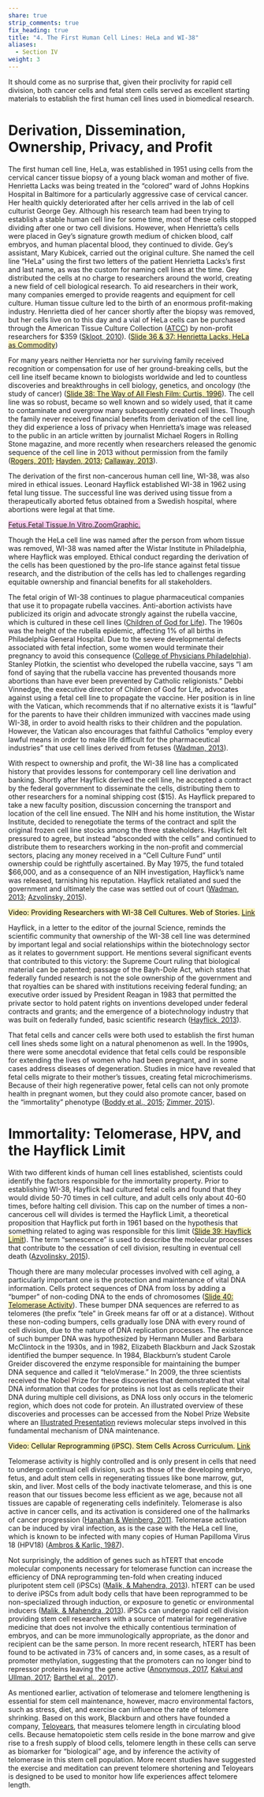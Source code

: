 ```yaml
---
share: true
strip_comments: true
fix_heading: true
title: "4. The First Human Cell Lines: HeLa and WI-38"
aliases:
  - Section IV
weight: 3
---
```


It should come as no surprise that, given their proclivity for rapid cell division, both cancer cells and fetal stem cells served as excellent starting materials to establish the first human cell lines used in biomedical research.

# Derivation, Dissemination, Ownership, Privacy, and Profit

The first human cell line, HeLa, was established in 1951 using cells from the cervical cancer tissue biopsy of a young black woman and mother of five. Henrietta Lacks was being treated in the “colored” ward of Johns Hopkins Hospital in Baltimore for a particularly aggressive case of cervical cancer. Her health quickly deteriorated after her cells arrived in the lab of cell culturist George Gey. Although his research team had been trying to establish a stable human cell line for some time, most of these cells stopped dividing after one or two cell divisions. However, when Henrietta’s cells were placed in Gey’s signature growth medium of chicken blood, calf embryos, and human placental blood, they continued to divide. Gey’s assistant, Mary Kubicek, carried out the original culture. She named the cell line “HeLa” using the first two letters of the patient Henrietta Lacks’s first and last name, as was the custom for naming cell lines at the time. Gey distributed the cells at no charge to researchers around the world, creating a new field of cell biological research. To aid researchers in their work, many companies emerged to provide reagents and equipment for cell culture. Human tissue culture led to the birth of an enormous profit-making industry. Henrietta died of her cancer shortly after the biopsy was removed, but her cells live on to this day and a vial of HeLa cells can be purchased through the American Tissue Culture Collection ([ATCC](http://stemcellcurriculum.org/slidesets.html)) by non-profit researchers for $359 ([Skloot, 2010](http://stemcellcurriculum.org/slidesets.html)). (<mark style="background: #FFF3A3A6;">[Slide 36 & 37: Henrietta Lacks, HeLa as Commodity](http://stemcellcurriculum.org/slidesets.html)</mark>)

For many years neither Henrietta nor her surviving family received recognition or compensation for use of her ground-breaking cells, but the cell line itself became known to biologists worldwide and led to countless discoveries and breakthroughs in cell biology, genetics, and oncology (the study of cancer) (<mark style="background: #FFF3A3A6;">[Slide 38: The Way of All Flesh Film: Curtis, 1996](http://stemcellcurriculum.org/slidesets.html)</mark>). The cell line was so robust, became so well known and so widely used, that it came to contaminate and overgrow many subsequently created cell lines. Though the family never received financial benefits from derivation of the cell line, they did experience a loss of privacy when Henrietta’s image was released to the public in an article written by journalist Michael Rogers in Rolling Stone magazine, and more recently when researchers released the genomic sequence of the cell line in 2013 without permission from the family (<mark style="background: #FFF3A3A6;">[Rogers, 2011](http://www.amazon.com/Finding-Henrietta-Lacks-Michael-Rogers-ebook/dp/B005ED9D06); [Hayden, 2013](http://www.nature.com/news/privacy-loophole-found-in-genetic-databases-1.12237); [Callaway, 2013](http://www.nature.com/news/hela-publication-brews-bioethical-storm-1.12689)</mark>).

The derivation of the first non-cancerous human cell line, WI-38, was also mired in ethical issues. Leonard Hayflick established WI-38 in 1962 using fetal lung tissue. The successful line was derived using tissue from a therapeutically aborted fetus obtained from a Swedish hospital, where abortions were legal at that time.

<mark style="background: #FFB8EBA6;">[Fetus.Fetal Tissue.In Vitro.ZoomGraphic.](http://www.stemcellcurriculum.org/infographics.html)</mark>

Though the HeLa cell line was named after the person from whom tissue was removed, WI-38 was named after the Wistar Institute in Philadelphia, where Hayflick was employed. Ethical conduct regarding the derivation of the cells has been questioned by the pro-life stance against fetal tissue research, and the distribution of the cells has led to challenges regarding equitable ownership and financial benefits for all stakeholders.

The fetal origin of WI-38 continues to plague pharmaceutical companies that use it to propagate rubella vaccines. Anti-abortion activists have publicized its origin and advocate strongly against the rubella vaccine, which is cultured in these cell lines ([Children of God for Life](https://cogforlife.org/2015/09/09/new-aborted-fetal-cell-line-emerges-for-vaccine-production/#more-2726)). The 1960s was the height of the rubella epidemic, affecting 1% of all births in Philadelphia General Hospital. Due to the severe developmental defects associated with fetal infection, some women would terminate their pregnancy to avoid this consequence ([College of Physicians Philadelphia](http://www.historyofvaccines.org/content/articles/human-cell-strains-vaccine-development)). Stanley Plotkin, the scientist who developed the rubella vaccine, says “I am fond of saying that the rubella vaccine has prevented thousands more abortions than have ever been prevented by Catholic religionists.” Debbi Vinnedge, the executive director of Children of God for Life, advocates against using a fetal cell line to propagate the vaccine. Her position is in line with the Vatican, which recommends that if no alternative exists it is “lawful” for the parents to have their children immunized with vaccines made using WI-38, in order to avoid health risks to their children and the population. However, the Vatican also encourages that faithful Catholics “employ every lawful means in order to make life difficult for the pharmaceutical industries” that use cell lines derived from fetuses ([Wadman, 2013](http://www.nature.com/news/medical-research-cell-division-1.13273)).

With respect to ownership and profit, the WI-38 line has a complicated history that provides lessons for contemporary cell line derivation and banking. Shortly after Hayflick derived the cell line, he accepted a contract by the federal government to disseminate the cells, distributing them to other researchers for a nominal shipping cost ($15). As Hayflick prepared to take a new faculty position, discussion concerning the transport and location of the cell line ensued. The NIH and his home institution, the Wistar Institute, decided to renegotiate the terms of the contract and split the original frozen cell line stocks among the three stakeholders. Hayflick felt pressured to agree, but instead “absconded with the cells” and continued to distribute them to researchers working in the non-profit and commercial sectors, placing any money received in a “Cell Culture Fund” until ownership could be rightfully ascertained. By May 1975, the fund totaled $66,000, and as a consequence of an NIH investigation, Hayflick’s name was released, tarnishing his reputation. Hayflick retaliated and sued the government and ultimately the case was settled out of court ([Wadman, 2013](http://www.nature.com/news/medical-research-cell-division-1.13273); [Azvolinsky, 2015](http://www.the-scientist.com/?articles.view/articleNo/42256/title/Of-Cells-and-Limits/)).

<mark style="background: #FFF3A3A6;">Video: Providing Researchers with WI-38 Cell Cultures. Web of Stories. [Link](http://www.webofstories.com/play/leonard.hayflick/170;jsessionid=6FAF7721DF87DF263CFA884B8F8A333F)</mark>

Hayflick, in a letter to the editor of the journal Science, reminds the scientific community that ownership of the WI-38 cell line was determined by important legal and social relationships within the biotechnology sector as it relates to government support. He mentions several significant events that contributed to this victory: the Supreme Court ruling that biological material can be patented; passage of the Bayh-Dole Act, which states that federally funded research is not the sole ownership of the government and that royalties can be shared with institutions receiving federal funding; an executive order issued by President Reagan in 1983 that permitted the private sector to hold patent rights on inventions developed under federal contracts and grants; and the emergence of a biotechnology industry that was built on federally funded, basic scientific research ([Hayflick, 2013](http://science.sciencemag.org/content/337/6100/1292.1)).

That fetal cells and cancer cells were both used to establish the first human cell lines sheds some light on a natural phenomenon as well. In the 1990s, there were some anecdotal evidence that fetal cells could be responsible for extending the lives of women who had been pregnant, and in some cases address diseases of degeneration. Studies in mice have revealed that fetal cells migrate to their mother’s tissues, creating fetal microchimerisms. Because of their high regenerative power, fetal cells can not only promote health in pregnant women, but they could also promote cancer, based on the “immortality” phenotype ([Boddy et al., 2015](http://www.ncbi.nlm.nih.gov/pubmed/26316378); [Zimmer, 2015](http://www.nytimes.com/2015/09/15/science/a-pregnancy-souvenir-cells-that-are-not-your-own.html)).

# Immortality: Telomerase, HPV, and the Hayflick Limit

With two different kinds of human cell lines established, scientists could identify the factors responsible for the immortality property. Prior to establishing WI-38, Hayflick had cultured fetal cells and found that they would divide 50-70 times in cell culture, and adult cells only about 40-60 times, before halting cell division. This cap on the number of times a non-cancerous cell will divides is termed the Hayflick Limit, a theoretical proposition that Hayflick put forth in 1961 based on the hypothesis that something related to aging was responsible for this limit (<mark style="background: #FFF3A3A6;">[Slide 39: Hayflick Limit](http://stemcellcurriculum.org/slidesets.html)</mark>). The term “senescence” is used to describe the molecular processes that contribute to the cessation of cell division, resulting in eventual cell death ([Azvolinsky, 2015](http://www.the-scientist.com/?articles.view/articleNo/42256/title/Of-Cells-and-Limits/)).

Though there are many molecular processes involved with cell aging, a particularly important one is the protection and maintenance of vital DNA information. Cells protect sequences of DNA from loss by adding a “bumper” of non-coding DNA to the ends of chromosomes (<mark style="background: #FFF3A3A6;">[Slide 40: Telomerase Activity](http://stemcellcurriculum.org/slidesets.html)</mark>). These bumper DNA sequences are referred to as telomeres (the prefix “tele” in Greek means far off or at a distance). Without these non-coding bumpers, cells gradually lose DNA with every round of cell division, due to the nature of DNA replication processes. The existence of such bumper DNA was hypothesized by Hermann Muller and Barbara McClintock in the 1930s, and in 1982, Elizabeth Blackburn and Jack Szostak identified the bumper sequence. In 1984, Blackburn’s student Carole Greider discovered the enzyme responsible for maintaining the bumper DNA sequence and called it “teloVmerase.” In 2009, the three scientists received the Nobel Prize for these discoveries that demonstrated that vital DNA information that codes for proteins is not lost as cells replicate their DNA during multiple cell divisions, as DNA loss only occurs in the telomeric region, which does not code for protein. An illustrated overview of these discoveries and processes can be accessed from the Nobel Prize Website where an [Illustrated Presentation](http://www.nobelprize.org/nobel_prizes/medicine/laureates/2009/illpres.html) reviews molecular steps involved in this fundamental mechanism of DNA maintenance.

<mark style="background: #FFF3A3A6;">Video: Cellular Reprogramming (iPSC). Stem Cells Across Curriculum. [Link](http://stemcellcurriculum.org/video_cellular-reprogramming.html)</mark>

Telomerase activity is highly controlled and is only present in cells that need to undergo continual cell division, such as those of the developing embryo, fetus, and adult stem cells in regenerating tissues like bone marrow, gut, skin, and liver. Most cells of the body inactivate telomerase, and this is one reason that our tissues become less efficient as we age, because not all tissues are capable of regenerating cells indefinitely. Telomerase is also active in cancer cells, and its activation is considered one of the hallmarks of cancer progression ([Hanahan & Weinberg, 2011](https://www.cell.com/fulltext/S0092-8674(11)00127-9). Telomerase activation can be induced by viral infection, as is the case with the HeLa cell line, which is known to be infected with many copies of Human Papilloma Virus 18 (HPV18) ([Ambros & Karlic, 1987](http://www.ncbi.nlm.nih.gov/pubmed/2824333)).

Not surprisingly, the addition of genes such as hTERT that encode molecular components necessary for telomerase function can increase the efficiency of DNA reprogramming ten-fold when creating induced pluripotent stem cell (iPSCs) ([Malik, & Mahendra, 2013](http://www.ncbi.nlm.nih.gov/pmc/articles/PMC4176696/)). hTERT can be used to derive iPSCs from adult body cells that have been reprogrammed to be non-specialized through induction, or exposure to genetic or environmental inducers ([Malik, & Mahendra, 2013](http://www.ncbi.nlm.nih.gov/pmc/articles/PMC4176696/)). iPSCs can undergo rapid cell division providing stem cell researchers with a source of material for regenerative medicine that does not involve the ethically contentious termination of embryos, and can be more immunologically appropriate, as the donor and recipient can be the same person. In more recent research, hTERT has been found to be activated in 73% of cancers and, in some cases, as a result of promoter methylation, suggesting that the promoters can no longer bind to repressor proteins leaving the gene active ([Anonymous, 2017](http://www.medicalnewstoday.com/releases/315584.php), [Kakui and Ullman, 2017](http://science.sciencemag.org/content/356/6344/1233.full); [Barthel et al., 2017](http://www.nature.com/ng/journal/v49/n3/full/ng.3781.html)).

As mentioned earlier, activation of telomerase and telomere lengthening is essential for stem cell maintenance, however, macro environmental factors, such as stress, diet, and exercise can influence the rate of telomere shrinking. Based on this work, Blackburn and others have founded a company, [Teloyears](https://www.teloyears.com/home/index.html), that measures telomere length in circulating blood cells. Because hematopoietic stem cells reside in the bone marrow and give rise to a fresh supply of blood cells, telomere length in these cells can serve as biomarker for “biological” age, and by inference the activity of telomerase in this stem cell population. More recent studies have suggested the exercise and meditation can prevent telomere shortening and Teloyears is designed to be used to monitor how life experiences affect telomere length.